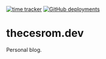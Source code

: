 [![time tracker](https://wakatime.com/badge/github/thecesrom/thecesrom.github.io.svg)](https://wakatime.com/badge/github/thecesrom/thecesrom.github.io)
[![GitHub deployments](https://img.shields.io/github/deployments/thecesrom/thecesrom.github.io/github-pages?label=github-pages)](https://thecesrom.dev/)

# thecesrom.dev
Personal blog.
